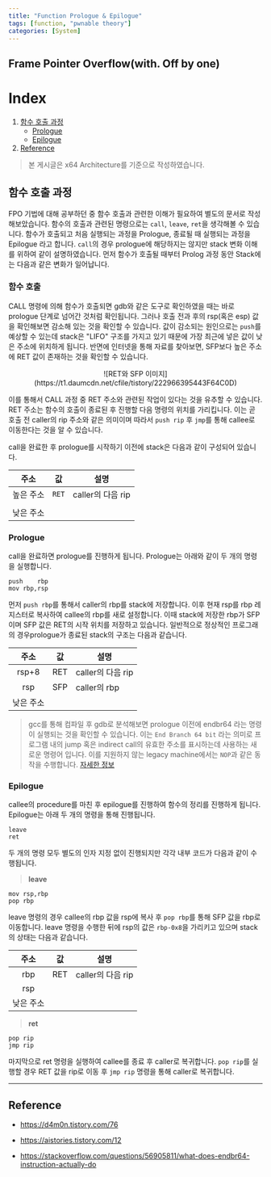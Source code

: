 ```yaml
---
title: "Function Prologue & Epilogue"
tags: [function, "pwnable theory"]
categories: [System]
---
```


Frame Pointer Overflow(with. Off by one)
----------------------------------------

# Index

1. [함수 호출 과정](#함수-호출-과정)
	- [Prologue](#prologue)
	- [Epilogue](#epilogue)
2. [Reference](#reference)

> 본 게시글은 x64 Architecture를 기준으로 작성하였습니다.

## 함수 호출 과정

FPO 기법에 대해 공부하던 중 함수 호출과 관련한 이해가 필요하여 별도의 문서로 작성해보았습니다. 함수의 호출과 관련된 명령으로는 `call`, `leave`, `ret`을 생각해볼 수 있습니다. 함수가 호출되고 처음 실행되는 과정을 Prologue, 종료될 때 실행되는 과정을 Epilogue 라고 합니다. `call`의 경우 prologue에 해당하지는 않지만 stack 변화 이해를 위하여 같이 설명하였습니다.  먼저 함수가 호출될 때부터 Prolog 과정 동안 Stack에는 다음과 같은 변화가 일어납니다.

### 함수 호출

CALL 명령에 의해 함수가 호출되면 gdb와 같은 도구로 확인하였을 때는 바로 prologue 단계로 넘어간 것처럼 확인됩니다. 그러나 호출 전과 후의 rsp(혹은 esp) 값을 확인해보면 감소해 있는 것을 확인할 수 있습니다. 값이 감소되는 원인으로는 `push`를 예상할 수 있는데 stack은 "LIFO" 구조를 가지고 있기 때문에 가장 최근에 넣은 값이 낮은 주소에 위치하게 됩니다. 반면에 인터넷을 통해 자료를 찾아보면, SFP보다 높은 주소에 RET 값이 존재하는 것을 확인할 수 있습니다.

<p align="center">![RET와 SFP 이미지](https://t1.daumcdn.net/cfile/tistory/222966395443F64C0D)</p>

이를 통해서 CALL 과정 중 RET 주소와 관련된 작업이 있다는 것을 유추할 수 있습니다. RET 주소는 함수의 호출이 종료된 후 진행할 다음 명령의 위치를 가리킵니다. 이는 곧 호출 전 caller의 rip 주소와 같은 의미이며 따라서 `push rip` 후 `jmp`를 통해 callee로 이동한다는 것을 알 수 있습니다.

call을 완료한 후 prologue를 시작하기 이전에 stack은 다음과 같이 구성되어 있습니다.

|주소|값|설명|
|:--:|:-:|--|
|높은 주소|`RET`|caller의 다음 rip|
|||||
|낮은 주소|||

### Prologue

call을 완료하면 prologue를 진행하게 됩니다. Prologue는 아래와 같이 두 개의 명령을 실행합니다.

```
push	rbp
mov	rbp,rsp
```

먼저 `push rbp`를 통해서 caller의 rbp를 stack에 저장합니다. 이후 현재 rsp를 rbp 레지스터로 복사하여 callee의 rbp를 새로 설정합니다. 이때 stack에 저장한 rbp가 SFP이며 SFP 값은 RET의 시작 위치를 저장하고 있습니다. 일반적으로 정상적인 프로그래의 경우prologue가 종료된 stack의 구조는 다음과 같습니다.

|주소|값|설명|
|:--:|:-:|---|
|rsp+8|RET|caller의 다음 rip|
|rsp|SFP|caller의 rbp|
|낮은 주소|||

> gcc를 통해 컴파일 후 gdb로 분석해보면 prologue 이전에 endbr64 라는 명령이 실행되는 것을 확인할 수 있습니다. 이는 `End Branch 64 bit` 라는 의미로 프로그램 내의 jump 혹은 indirect call의 유효한 주소를 표시하는데 사용하는 새로운 명령어 입니다. 이를 지원하지 않는 legacy machine에서는 `NOP`과 같은 동작을 수행합니다. [자세한 정보](https://stackoverflow.com/questions/56905811/what-does-endbr64-instruction-actually-do)

### Epilogue

callee의 procedure를 마친 후 epilogue를 진행하여 함수의 정리를 진행하게 됩니다. Epilogue는 아래 두 개의 명령을 통해 진행됩니다.

```
leave
ret
```

두 개의 명령 모두 별도의 인자 지정 없이 진행되지만 각각 내부 코드가 다음과 같이 수행됩니다.

> **leave**

```
mov	rsp,rbp
pop	rbp
```

leave 명령의 경우 callee의 rbp 값을 rsp에 복사 후 `pop rbp`를 통해 SFP 값을 rbp로 이동합니다. leave 명령을 수행한 뒤에 rsp의 값은 `rbp-0x8`을 가리키고 있으며 stack의 상태는 다음과 같습니다.

|주소|값|설명|
|:--:|:-:|---|
|rbp|RET|caller의 다음 rip|
|rsp|||
|낮은 주소||

> **ret**

```
pop	rip
jmp	rip
```

마지막으로 ret 명령을 실행하여 callee를 종료 후 caller로 복귀합니다. `pop rip`를 실행할 경우 RET 값을 rip로 이동 후 `jmp rip` 명령을 통해 caller로 복귀합니다.

* * *

## Reference

- <https://d4m0n.tistory.com/76>

- <https://aistories.tistory.com/12>

- <https://stackoverflow.com/questions/56905811/what-does-endbr64-instruction-actually-do>
